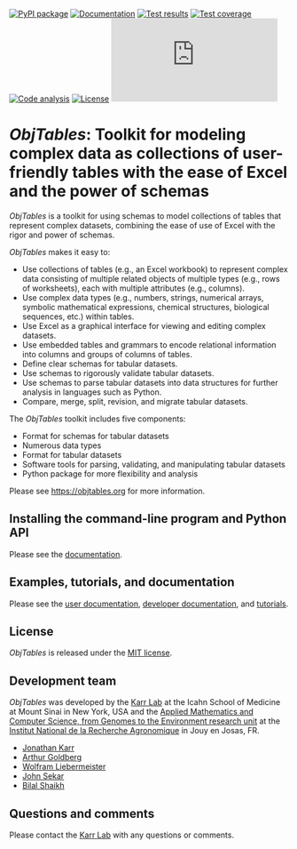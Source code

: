 [![PyPI package](https://img.shields.io/pypi/v/obj_tables.svg)](https://pypi.python.org/pypi/obj_tables)
[![Documentation](https://readthedocs.org/projects/obj-tables/badge/?version=latest)](https://docs.karrlab.org/obj_tables)
[![Test results](https://circleci.com/gh/KarrLab/obj_tables.svg?style=shield)](https://circleci.com/gh/KarrLab/obj_tables)
[![Test coverage](https://coveralls.io/repos/github/KarrLab/obj_tables/badge.svg)](https://coveralls.io/github/KarrLab/obj_tables)
[![Code analysis](https://api.codeclimate.com/v1/badges/164d7483a2d3bb68b3ca/maintainability)](https://codeclimate.com/github/KarrLab/obj_tables)
[![License](https://img.shields.io/github/license/KarrLab/obj_tables.svg)](LICENSE)
![Analytics](https://ga-beacon.appspot.com/UA-86759801-1/obj_tables/README.md?pixel)

# *ObjTables*: Toolkit for modeling complex data as collections of user-friendly tables with the ease of Excel and the power of schemas

*ObjTables* is a toolkit for using schemas to model collections of tables that represent complex datasets, combining the ease of use of Excel with the rigor and power of schemas.

*ObjTables* makes it easy to:

* Use collections of tables (e.g., an Excel workbook) to represent complex data consisting of multiple related objects of multiple types (e.g., rows of worksheets), each with multiple attributes (e.g., columns).
* Use complex data types (e.g., numbers, strings, numerical arrays, symbolic mathematical expressions, chemical structures, biological sequences, etc.) within tables.
* Use Excel as a graphical interface for viewing and editing complex datasets.
* Use embedded tables and grammars to encode relational information into columns and groups of columns of tables.
* Define clear schemas for tabular datasets.
* Use schemas to rigorously validate tabular datasets.
* Use schemas to parse tabular datasets into data structures for further analysis in languages such as Python.
* Compare, merge, split, revision, and migrate tabular datasets.

The *ObjTables* toolkit includes five components:

* Format for schemas for tabular datasets
* Numerous data types
* Format for tabular datasets
* Software tools for parsing, validating, and manipulating tabular datasets
* Python package for more flexibility and analysis

Please see https://objtables.org for more information.

## Installing the command-line program and Python API
Please see the [documentation](https://docs.karrlab.org/obj_tables/installation.html).

## Examples, tutorials, and documentation
Please see the [user documentation](https://www.objtables.org), [developer documentation](https://docs.karrlab.org/obj_tables), and [tutorials](https://sandbox.karrlab.org).

## License
*ObjTables* is released under the [MIT license](LICENSE).

## Development team
*ObjTables* was developed by the [Karr Lab](https://www.karrlab.org) at the Icahn School of Medicine at Mount Sinai in New York, USA and the [Applied Mathematics and Computer Science, from Genomes to the Environment research unit](http://maiage.jouy.inra.fr/?q=en) at the [Institut National de la Recherche Agronomique](https://www.jouy.inra.fr/en) in Jouy en Josas, FR.

* [Jonathan Karr](https://www.karrlab.org)
* [Arthur Goldberg](https://www.mountsinai.org/profiles/arthur-p-goldberg)
* [Wolfram Liebermeister](https://www.metabolic-economics.de/liebermeister/)
* [John Sekar](https://www.linkedin.com/in/john-sekar/)
* [Bilal Shaikh](https://www.bshaikh.com)

## Questions and comments
Please contact the [Karr Lab](mailto:info@karrlab.org) with any questions or comments.
